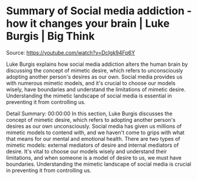 # Summary of Social media addiction - how it changes your brain | Luke Burgis | Big Think

Source: https://youtube.com/watch?v=DcIgk94Fp6Y

Luke Burgis explains how social media addiction alters the human brain by discussing the concept of mimetic desire, which refers to unconsciously adopting another person's desires as our own. Social media provides us with numerous mimetic models, and it's crucial to choose our models wisely, have boundaries and understand the limitations of mimetic desire. Understanding the mimetic landscape of social media is essential in preventing it from controlling us.

Detail Summary: 
00:00:00
In this section, Luke Burgis discusses the concept of mimetic desire, which refers to adopting another person's desires as our own unconsciously. Social media has given us millions of mimetic models to contend with, and we haven't come to grips with what that means for our mental and emotional health. There are two types of mimetic models: external mediators of desire and internal mediators of desire. It's vital to choose our models wisely and understand their limitations, and when someone is a model of desire to us, we must have boundaries. Understanding the mimetic landscape of social media is crucial in preventing it from controlling us.

